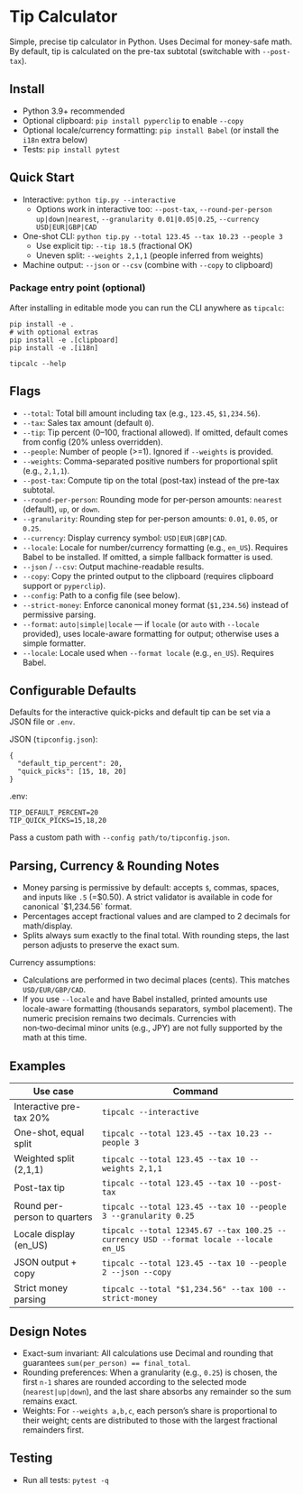 # Tip Calculator
Simple, precise tip calculator in Python. Uses Decimal for money-safe math. By default, tip is calculated on the pre-tax subtotal (switchable with `--post-tax`).

## Install
- Python 3.9+ recommended
- Optional clipboard: `pip install pyperclip` to enable `--copy`
- Optional locale/currency formatting: `pip install Babel` (or install the `i18n` extra below)
- Tests: `pip install pytest`

## Quick Start
- Interactive: `python tip.py --interactive`
  - Options work in interactive too: `--post-tax`, `--round-per-person up|down|nearest`, `--granularity 0.01|0.05|0.25`, `--currency USD|EUR|GBP|CAD`
- One-shot CLI: `python tip.py --total 123.45 --tax 10.23 --people 3`
  - Use explicit tip: `--tip 18.5` (fractional OK)
  - Uneven split: `--weights 2,1,1` (people inferred from weights)
- Machine output: `--json` or `--csv` (combine with `--copy` to clipboard)

### Package entry point (optional)
After installing in editable mode you can run the CLI anywhere as `tipcalc`:

```
pip install -e .
# with optional extras
pip install -e .[clipboard]
pip install -e .[i18n]

tipcalc --help
```

## Flags
- `--total`: Total bill amount including tax (e.g., `123.45`, `$1,234.56`).
- `--tax`: Sales tax amount (default `0`).
- `--tip`: Tip percent (0–100, fractional allowed). If omitted, default comes from config (20% unless overridden).
- `--people`: Number of people (>=1). Ignored if `--weights` is provided.
- `--weights`: Comma-separated positive numbers for proportional split (e.g., `2,1,1`).
- `--post-tax`: Compute tip on the total (post-tax) instead of the pre-tax subtotal.
- `--round-per-person`: Rounding mode for per-person amounts: `nearest` (default), `up`, or `down`.
- `--granularity`: Rounding step for per-person amounts: `0.01`, `0.05`, or `0.25`.
- `--currency`: Display currency symbol: `USD|EUR|GBP|CAD`.
- `--locale`: Locale for number/currency formatting (e.g., `en_US`). Requires Babel to be installed. If omitted, a simple fallback formatter is used.
- `--json` / `--csv`: Output machine-readable results.
- `--copy`: Copy the printed output to the clipboard (requires clipboard support or `pyperclip`).
- `--config`: Path to a config file (see below).
- `--strict-money`: Enforce canonical money format (`$1,234.56`) instead of permissive parsing.
- `--format`: `auto|simple|locale` — if `locale` (or `auto` with `--locale` provided), uses locale-aware formatting for output; otherwise uses a simple formatter.
- `--locale`: Locale used when `--format locale` (e.g., `en_US`). Requires Babel.

## Configurable Defaults
Defaults for the interactive quick-picks and default tip can be set via a JSON file or `.env`.

JSON (`tipconfig.json`):
```
{
  "default_tip_percent": 20,
  "quick_picks": [15, 18, 20]
}
```

.env:
```
TIP_DEFAULT_PERCENT=20
TIP_QUICK_PICKS=15,18,20
```
Pass a custom path with `--config path/to/tipconfig.json`.

## Parsing, Currency & Rounding Notes
- Money parsing is permissive by default: accepts `$`, commas, spaces, and inputs like `.5` (=$0.50). A strict validator is available in code for canonical `$1,234.56` format.
- Percentages accept fractional values and are clamped to 2 decimals for math/display.
- Splits always sum exactly to the final total. With rounding steps, the last person adjusts to preserve the exact sum.

Currency assumptions:
- Calculations are performed in two decimal places (cents). This matches `USD/EUR/GBP/CAD`.
- If you use `--locale` and have Babel installed, printed amounts use locale-aware formatting (thousands separators, symbol placement). The numeric precision remains two decimals. Currencies with non‑two‑decimal minor units (e.g., JPY) are not fully supported by the math at this time.

## Examples

| Use case | Command |
|---|---|
| Interactive pre-tax 20% | `tipcalc --interactive` |
| One-shot, equal split | `tipcalc --total 123.45 --tax 10.23 --people 3` |
| Weighted split (2,1,1) | `tipcalc --total 123.45 --tax 10 --weights 2,1,1` |
| Post-tax tip | `tipcalc --total 123.45 --tax 10 --post-tax` |
| Round per-person to quarters | `tipcalc --total 123.45 --tax 10 --people 3 --granularity 0.25` |
| Locale display (en_US) | `tipcalc --total 12345.67 --tax 100.25 --currency USD --format locale --locale en_US` |
| JSON output + copy | `tipcalc --total 123.45 --tax 10 --people 2 --json --copy` |
| Strict money parsing | `tipcalc --total "$1,234.56" --tax 100 --strict-money` |

## Design Notes

- Exact-sum invariant: All calculations use Decimal and rounding that guarantees `sum(per_person) == final_total`.
- Rounding preferences: When a granularity (e.g., `0.25`) is chosen, the first `n-1` shares are rounded according to the selected mode (`nearest|up|down`), and the last share absorbs any remainder so the sum remains exact.
- Weights: For `--weights a,b,c`, each person’s share is proportional to their weight; cents are distributed to those with the largest fractional remainders first.

## Testing
- Run all tests: `pytest -q`
